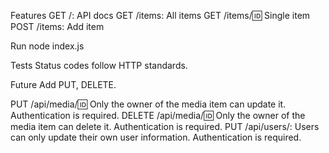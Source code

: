 Features
GET /: API docs
GET /items: All items
GET /items/:id: Single item
POST /items: Add item

Run
node index.js

Tests
Status codes follow HTTP standards.

Future
Add PUT, DELETE.

PUT /api/media/:id: Only the owner of the media item can update it. Authentication is required.
DELETE /api/media/:id: Only the owner of the media item can delete it. Authentication is required.
PUT /api/users/: Users can only update their own user information. Authentication is required.
